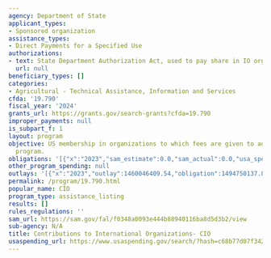 ```yaml
---
agency: Department of State
applicant_types:
- Sponsored organization
assistance_types:
- Direct Payments for a Specified Use
authorizations:
- text: State Department Authorization Act, used to pay share in IO organizations.
  url: null
beneficiary_types: []
categories:
- Agricultural - Technical Assistance, Information and Services
cfda: '19.790'
fiscal_year: '2024'
grants_url: https://grants.gov/search-grants?cfda=19.790
improper_payments: null
is_subpart_f: 1
layout: program
objective: US membership in organizations to which fees are given to administer joint
  program.
obligations: '[{"x":"2023","sam_estimate":0.0,"sam_actual":0.0,"usa_spending_actual":1494625773.03},{"x":"2024","sam_estimate":0.0,"sam_actual":0.0,"usa_spending_actual":1425614526.86},{"x":"2025","sam_estimate":0.0,"sam_actual":0.0,"usa_spending_actual":439364248.0}]'
other_program_spending: null
outlays: '[{"x":"2023","outlay":1460046409.54,"obligation":1494750137.87},{"x":"2024","outlay":0.0,"obligation":1425614526.86},{"x":"2025","outlay":0.0,"obligation":439364248.0}]'
permalink: /program/19.790.html
popular_name: CIO
program_type: assistance_listing
results: []
rules_regulations: ''
sam_url: https://sam.gov/fal/f0348a0093e444b88940116ba8d5d3b2/view
sub-agency: N/A
title: Contributions to International Organizations- CIO
usaspending_url: https://www.usaspending.gov/search/?hash=c68b77d07f342ee086817fcc87e25f16
---
```

